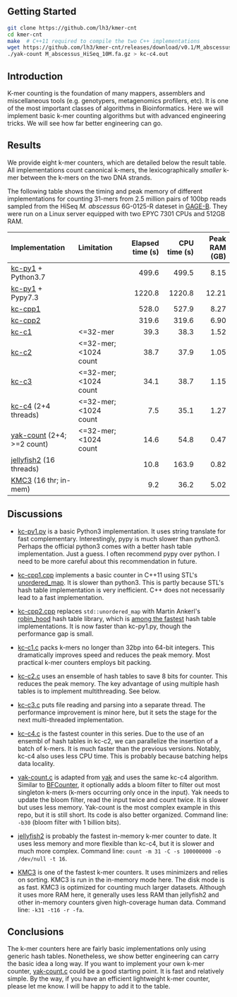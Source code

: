 ## Getting Started

```sh
git clone https://github.com/lh3/kmer-cnt
cd kmer-cnt
make  # C++11 required to compile the two C++ implementations
wget https://github.com/lh3/kmer-cnt/releases/download/v0.1/M_abscessus_HiSeq_10M.fa.gz
./yak-count M_abscessus_HiSeq_10M.fa.gz > kc-c4.out
```

## Introduction

K-mer counting is the foundation of many mappers, assemblers and miscellaneous
tools (e.g. genotypers, metagenomics profilers, etc). It is one of the most
important classes of algorithms in Bioinformatics. Here we will implement basic
k-mer counting algorithms but with advanced engineering tricks. We will see how
far better engineering can go.

## Results

We provide eight k-mer counters, which are detailed below the result table. All
implementations count canonical k-mers, the lexicographically *smaller* k-mer
between the k-mers on the two DNA strands.

The following table shows the timing and peak memory of different
implementations for counting 31-mers from 2.5 million pairs of 100bp reads
sampled from the HiSeq *M. abscessus* 6G-0125-R dateset in [GAGE-B][gage-b].
They were run on a Linux server equipped with two EPYC 7301 CPUs and 512GB RAM.

|Implementation                 |Limitation          |Elapsed time (s)|CPU time (s)|Peak RAM (GB)|
|:------------------------------|:-------------------|---------------:|-----------:|------------:|
|[kc-py1](kc-py1.py) + Python3.7|                    |           499.6|       499.5|         8.15|
|[kc-py1](kc-py1.py) + Pypy7.3  |                    |          1220.8|      1220.8|        12.21|
|[kc-cpp1](kc-cpp1.cpp)         |                    |           528.0|       527.9|         8.27|
|[kc-cpp2](kc-cpp2.cpp)         |                    |           319.6|       319.6|         6.90|
|[kc-c1](kc-c1.c)               |<=32-mer            |            39.3|        38.3|         1.52|
|[kc-c2](kc-c2.c)               |<=32-mer; <1024 count|           38.7|        37.9|         1.05|
|[kc-c3](kc-c3.c)               |<=32-mer; <1024 count|           34.1|        38.7|         1.15|
|[kc-c4](kc-c4.c) (2+4 threads) |<=32-mer; <1024 count|            7.5|        35.1|         1.27|
|[yak-count](yak-count.c) (2+4; >=2 count)|<=32-mer; <1024 count| 14.6|        54.8|         0.47|
|[jellyfish2][jf] (16 threads)  |                    |            10.8|       163.9|         0.82|
|[KMC3][KMC] (16 thr; in-mem)   |                    |             9.2|        36.2|         5.02|

## Discussions

* [kc-py1.py](kc-py1.py) is a basic Python3 implementation. It uses string
  translate for fast complementary. Interestingly, pypy is much slower than
  python3. Perhaps the official python3 comes with a better hash table
  implementation. Just a guess. I often recommend pypy over python. I need to
  be more careful about this recommendation in future.

* [kc-cpp1.cpp](kc-cpp1.cpp) implements a basic counter in C++11 using STL's
  [unordered\_map][unordermap]. It is slower than python3. This is partly
  because STL's hash table implementation is very inefficient. C++ does not
  necessarily lead to a fast implementation.

* [kc-cpp2.cpp](kc-cpp2.cpp) replaces `std::unordered_map` with Martin Ankerl's
  [robin\_hood][rhhash] hash table library, which is [among the
  fastest][rhbench] hash table implementations. It is now faster than
  kc-py1.py, though the performance gap is small.

* [kc-c1.c](kc-c1.c) packs k-mers no longer than 32bp into 64-bit integers.
  This dramatically improves speed and reduces the peak memory. Most practical
  k-mer counters employs bit packing.

* [kc-c2.c](kc-c2.c) uses an ensemble of hash tables to save 8 bits for
  counter. This reduces the peak memory. The key advantage of using multiple
  hash tables is to implement multithreading. See below.

* [kc-c3.c](kc-c3.c) puts file reading and parsing into a separate thread. The
  performance improvement is minor here, but it sets the stage for the next
  multi-threaded implementation.

* [kc-c4.c](kc-c4.c) is the fastest counter in this series. Due to the use of
  an ensembl of hash tables in kc-c2, we can parallelize the insertion of a
  batch of k-mers. It is much faster than the previous versions. Notably, kc-c4
  also uses less CPU time. This is probably because batching helps data
  locality.

* [yak-count.c](yak-count.c) is adapted from [yak][yak] and uses the same kc-c4
  algorithm. Similar to [BFCounter][BFCnt], it optionally adds a bloom filter
  to filter out most singleton k-mers (k-mers occurring only once in the
  input). Yak needs to update the bloom filter, read the input twice and count
  twice. It is slower but uses less memory. Yak-count is the most complex
  example in this repo, but it is still short. Its code is also better
  organized. Command line: `-b30` (bloom filter with 1 billion bits).

* [jellyfish2][jf] is probably the fastest in-memory k-mer counter to date. It
  uses less memory and more flexible than kc-c4, but it is slower and much more
  complex. Command line: `count -m 31 -C -s 100000000 -o /dev/null -t 16`.

* [KMC3][KMC] is one of the fastest k-mer counters. It uses minimizers and
  relies on sorting. KMC3 is run in the in-memory mode here. The disk mode is
  as fast. KMC3 is optimized for counting much larger datasets. Although it
  uses more RAM here, it generally uses less RAM than jellyfish2 and other
  in-memory counters given high-coverage human data. Command line: `-k31 -t16
  -r -fa`.

## Conclusions

The k-mer counters here are fairly basic implementations only using generic
hash tables. Nonetheless, we show better engineering can carry the basic idea a
long way. If you want to implement your own k-mer counter,
[yak-count.c](yak-count.c) could be a good starting point. It is fast and
relatively simple. By the way, if you have an efficient lightweight k-mer
counter, please let me know. I will be happy to add it to the table.

[jf]: http://www.genome.umd.edu/jellyfish.html
[unordermap]: http://www.cplusplus.com/reference/unordered_map/unordered_map/
[rhhash]: https://github.com/martinus/robin-hood-hashing
[rhbench]: https://martin.ankerl.com/2019/04/01/hashmap-benchmarks-01-overview/
[gage-b]: https://ccb.jhu.edu/gage_b/datasets/index.html
[yak]: https://github.com/lh3/yak
[BFCnt]: https://github.com/pmelsted/BFCounter
[KMC]: https://github.com/refresh-bio/KMC
